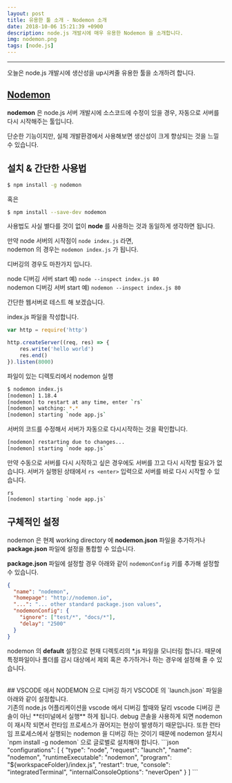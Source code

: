 ```yaml
---
layout: post
title: 유용한 툴 소개 - Nodemon 소개
date: 2018-10-06 15:21:39 +0900
description: node.js 개발시에 매우 유용한 Nodemon 을 소개합니다.
img: nodemon.png
tags: [node.js]
---
```

---
오늘은 node.js 개발시에 생산성을 up시켜줄 유용한 툴을 소개하려 합니다.

## [Nodemon](https://github.com/remy/nodemon)
**nodemon** 은 node.js 서버 개발시에 소스코드에 수정이 있을 경우, 자동으로 서버를 다시 시작해주는 툴입니다.<br/>

단순한 기능이지만, 실제 개발환경에서 사용해보면 생산성이 크게 향상되는 것을 느낄 수 있습니다.

## 설치 & 간단한 사용법
```bash
$ npm install -g nodemon
```
혹은
```bash
$ npm install --save-dev nodemon
```

사용법도 사실 별다를 것이 없이 **node** 를 사용하는 것과 동일하게 생각하면 됩니다.

만약 node 서버의 시작점이 `node index.js` 라면,<br/>
nodemon 의 경우는 `nodemon index.js` 가 됩니다.

디버깅의 경우도 마찬가지 입니다.

node    디버깅 서버 start 예) `node --inspect index.js 80`<br/>
nodemon 디버깅 서버 start 예) `nodemon --inspect index.js 80`<br/>

간단한 웹서버로 테스트 해 보겠습니다.

index.js 파일을 작성합니다.
```javascript
var http = require('http')

http.createServer((req, res) => {
    res.write('hello world')
    res.end()
}).listen(8000)
```

파일이 있는 디렉토리에서 nodemon 실행
```bash
$ nodemon index.js
[nodemon] 1.18.4
[nodemon] to restart at any time, enter `rs`
[nodemon] watching: *.*
[nodemon] starting `node app.js`
```

서버의 코드를 수정해서 서버가 자동으로 다시시작하는 것을 확인합니다.

```bash
[nodemon] restarting due to changes...
[nodemon] starting `node app.js`
```

만약 수동으로 서버를 다시 시작하고 싶은 경우에도 서버를 끄고 다시 시작할 필요가 없습니다.
서버가 실행된 상태에서 `rs <enter>` 입력으로 서버를 바로 다시 시작할 수 있습니다.
```
rs
[nodemon] starting `node app.js`
```

## 구체적인 설정
nodemon 은 현제 working directory 에 **nodemon.json** 파일을 추가하거나 **package.json** 파일에 설정을 통합할 수 있습니다.

**package.json** 파일에 설정할 경우 아래와 같이 `nodemonConfig` 키를 추가해 설정할 수 있습니다.
```json
{
  "name": "nodemon",
  "homepage": "http://nodemon.io",
  "...": "... other standard package.json values",
  "nodemonConfig": {
    "ignore": ["test/*", "docs/*"],
    "delay": "2500"
  }
}
```
nodemon 의 **default** 설정으로 현재 디렉토리의 *.js 파일을 모니터링 합니다. 때문에 특정파일이나 폴더를 감시 대상에서 제외 혹은 추가하거나 하는 경우에 설정해 줄 수 있습니다.

<br/>
## VSCODE 에서 NODEMON 으로 디버깅 하기
VSCODE 의 `launch.json` 파일을 아래와 같이 설정합니다.<br/>
기존의 node.js 어플리케이션을 vscode 에서 디버깅 할때와 달리 vscode 디버깅 콘솔이 아닌 **터미널에서 실행** 하게 됩니다. debug 콘솔을 사용하게 되면 nodemon 이 재시작 되면서 런타임 프로세스가 끊어지는 현상이 발생하기 때문입니다.
또한 런타임 프로세스에서 실행되는 nodemon 을 디버깅 하는 것이기 때문에 nodemon 설치시 `npm install -g nodemon` 으로 글로벌로 설치해야 합니다.
```json
  "configurations": [
    {
      "type": "node",
      "request": "launch",
      "name": "nodemon",
      "runtimeExecutable": "nodemon",
      "program": "${workspaceFolder}/index.js",
      "restart": true,
      "console": "integratedTerminal",
      "internalConsoleOptions": "neverOpen"
    }
  ]
```